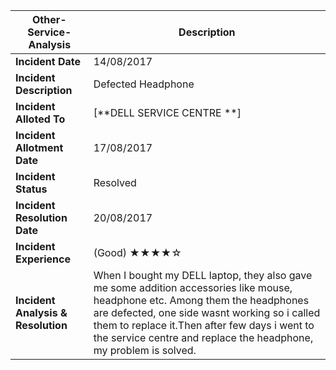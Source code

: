 
| **Other-Service-Analysis** | Description |
| --- | --- |
| **Incident Date** | 14/08/2017 |
| **Incident Description** | Defected Headphone |
| **Incident Alloted To** | [**DELL SERVICE CENTRE **]|
| **Incident Allotment Date** | 17/08/2017 |
| **Incident Status** | Resolved|
| **Incident Resolution Date** | 20/08/2017 |
| **Incident Experience** | (Good)    ★★★★☆|
| **Incident Analysis & Resolution** | When I bought my DELL laptop, they also gave me some addition accessories like mouse, headphone etc. Among them the headphones are defected, one side wasnt working so i called them to replace it.Then after few days i went to the service centre and replace the headphone, my problem is solved. |
